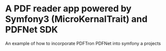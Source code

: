 A PDF reader app powered by Symfony3 (MicroKernalTrait) and PDFNet SDK
======================================================================

An example of how to incorporate PDFTron PDFNet into symfony a projects


